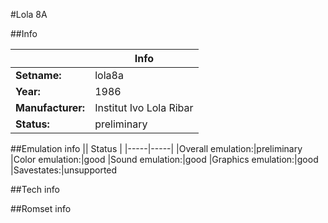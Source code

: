 #Lola 8A

##Info

||Info|
|-----|-----|
|**Setname:**|lola8a
|**Year:**|1986
|**Manufacturer:**|Institut Ivo Lola Ribar
|**Status:**|preliminary

##Emulation info
|| Status |
|-----|-----|
|Overall emulation:|preliminary
|Color emulation:|good
|Sound emulation:|good
|Graphics emulation:|good
|Savestates:|unsupported

##Tech info

##Romset info

<!--- START OF EDITED COMMENT DO NOT TOUCH TEXT ABOVE-->
